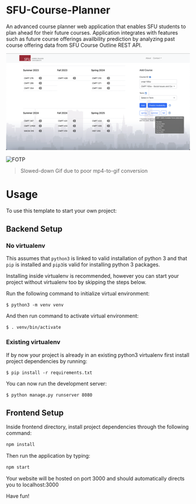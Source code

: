 # SFU-Course-Planner

An advanced course planner web application that enables SFU students to plan ahead for their future courses. Application integrates with features such as future course offerings availbility prediction by analyzing past course offering data from SFU Course Outline REST API.

![FOTP](./frontend/src/assets/demo3.png)

![FOTP](./frontend/src/assets/gif-demo-2.gif)
> Slowed-down Gif due to poor mp4-to-gif conversion

# Usage

To use this template to start your own project:

## Backend Setup
      
### No virtualenv

This assumes that `python3` is linked to valid installation of python 3 and that `pip` is installed and `pip3`is valid
for installing python 3 packages.

Installing inside virtualenv is recommended, however you can start your project without virtualenv too by skipping the steps below.

Run the following command to initialize virtual environment:

    $ python3 -m venv venv
    
And then run command to activate virtual environment:

    $ . venv/bin/activate
    
### Existing virtualenv

If by now your project is already in an existing python3 virtualenv first install project dependencies by running:

    $ pip install -r requirements.txt
    
You can now run the development server:

    $ python manage.py runserver 8080
    
## Frontend Setup

Inside frontend directory, install project dependencies through the following command:

```bash
npm install
```

Then run the application by typing: 

```bash
npm start
```

Your website will be hosted on port 3000 and should automatically directs you to localhost:3000 

Have fun!
